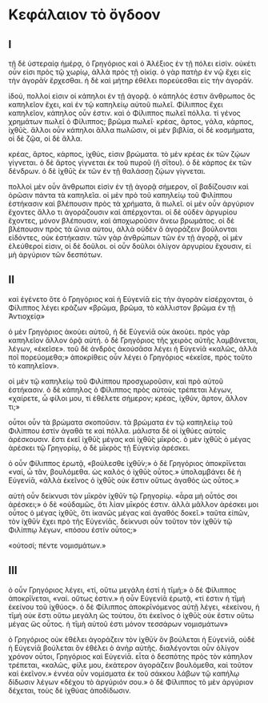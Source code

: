 # Κεφάλαιον τὸ ὄγδοον
## I

τῇ δὲ ὑστεραίᾳ ἡμέρᾳ, ὁ Γρηγόριος καὶ ὁ Ἀλέξιος ἐν τῇ πόλει εἰσίν. οὐκέτι οὖν εἰσι πρὸς τῷ χωρίῳ, ἀλλὰ πρὸς τῇ οἰκίᾳ. ὁ γὰρ πατὴρ ἐν νῷ ἔχει εἰς τὴν ἀγορᾱ̀ν ἔρχεσθαι. ἡ δὲ καὶ μήτηρ ἐθέλει πορεύεσθαι εἰς τὴν ἀγορᾱ̀ν.

ἰδού, πολλοί εἰσιν οἱ κάπηλοι ἐν τῇ ἀγορᾷ. ὁ κάπηλός ἐστιν ἄνθρωπος ὃς καπηλεῖον ἔχει, καὶ ἐν τῷ καπηλείῳ αὐτοῦ πωλεῖ. Φίλιππος ἔχει καπηλεῖον, κάπηλος οὖν ἐστιν. καὶ ὁ Φίλιππος πωλεῖ πόλλα. τί γένος χρημάτων πωλεῖ ὁ Φίλιππος; βρῶμα πωλεῖ· κρέας, ἄρτος, γάλα, κάρπος, ἰχθῡ́ς. ἄλλοι οὖν κάπηλοι ἄλλα πωλῶσιν, οἱ μὲν βιβλία, οἱ δὲ κοσμήματα, οἱ δὲ ζῷα, οἱ δὲ ἄλλα.

κρέας, ἄρτος, κάρπος, ἰχθύς, εἰσιν βρώματα. τὸ μὲν κρέας ἐκ τῶν ζῴων γίγνεται. ὁ δὲ ἄρτος γίγνεται ἐκ τοῦ πυροῦ (ἢ σῑ́του). ὁ δὲ κάρπος ἐκ τῶν δένδρων. ὁ δὲ ἰχθῡ́ς ἐκ τῶν ἐν τῇ θαλάσσῃ ζῴων γίγνεται.

πολλοὶ μὲν οὖν ἄνθρωποι εἰσὶν ἐν τῇ ἀγορᾷ σήμερον, οἳ βαδίζουσιν καὶ ὁρῶσιν πάντα τὰ καπηλεῖα. οἱ μὲν πρὸ τοῦ καπηλείῳ τοῦ Φιλίππου ἑστήκασιν καὶ βλέπουσιν πρὸς τὰ χρήματα, ἃ πωλεῖ. οἱ μὲν οὖν ἀργύριον ἔχοντες ἄλλο τι ἀγοράζουσιν καὶ ἀπέρχονται. οἱ δὲ οὐδὲν ἀργυρίου ἔχοντες, μόνον βλέπουσιν, καὶ ἀποχωροῦσιν ἄνεω βρωμάτος. οἱ δὲ βλέπουσιν πρὸς τὰ ὤνια αὐτου, ἀλλὰ οὐδὲν ὃ ἀγοράζειν βούλονται εἰδόντες, οὐκ ἑστήκασιν.
τῶν γὰρ ἀνθρώπων τῶν ἐν τῇ ἀγορᾷ, οἱ μὲν ἐλεύθεροί εἰσιν, οἱ δὲ δοῦλοι. οἱ οὖν δοῦλοι ὀλίγον ἀργυρίου ἔχουσιν, εἰ μὴ ἀργύριον τῶν δεσπότων.

## II

καὶ ἐγένετο ὅτε ὁ Γρηγόριος καὶ ἡ Εὐγενίᾱ εἰς τὴν ἀγορὰν εἰσέρχονται, ὁ Φίλιππος λέγει κράζων «βρῶμα, βρῶμα, τὸ κάλλιστον βρῶμα ἐν τῇ Ἀντιοχείᾳ»

ὁ μὲν Γρηγόριος ἀκούει αὐτοῦ, ἡ δὲ Εὐγενίᾱ οὐκ ἀκούει. πρὸς γὰρ καπηλεῖον ἄλλον ὁρᾷ αὑτή. ὁ δὲ Γρηγόριος τῆς χειρὸς αὐτῆς λαμβάνεται, λέγων, «ἐκεῖσε». τοῦ δὲ ἀνδρὸς ἀκούσᾱσα λέγει ἡ Εὐγενίᾱ «καλῶς, ἀλλὰ ποῖ πορεύομεθα;» ἀποκρίθεις οὖν λέγει ὁ Γρηγόριος «ἐκεῖσε, πρὸς τοῦτο τὸ καπηλεῖον».

οἱ μὲν τῷ καπηλείῳ τοῦ Φιλίππου προσχωροῦσιν, καὶ πρὸ αὐτοῦ ἑστήκασιν. ὁ δὲ κάπηλος ὁ Φίλιππος πρὸς αὐτοὺς τρέπεται λέγων, «χαίρετε, ὦ φίλοι μου, τί ἐθέλετε σήμερον; κρέας, ἰχθύν, ἄρτον, ἄλλον τι;»

οὗτοι οὖν τὰ βρώματα σκοποῦσιν. τὰ βρώματα ἐν τῷ καπηλείῳ τοῦ Φιλίππου ἐστίν ἀγαθά τε καὶ πόλλα. μάλιστα δὲ οἱ ἰχθύες αὐτοῖς ἀρέσκουσιν. ἔστι ἐκεῖ ἰχθῡ̀ς μέγας καὶ ἰχθῡ̀ς μῑκρός. ὁ μὲν ἰχθῡ̀ς ὁ μέγας ἀρέσκει τῷ Γρηγορίῳ, ὁ δὲ μῑκρὸς τῇ Εὐγενίᾳ ἀρέσκει.

ὁ οὖν Φίλιππος ἐρωτᾷ, «βούλεσθε ἰχθῡ́ν;» ὁ δὲ Γρηγόριος ἀποκρῑ́νεται «ναί, ὦ τᾶν, βουλόμεθα. ὡς καλὸς ὁ ἰχθῡ̀ς οὗτος.» ὑπολαμβάνει δὲ ἡ Εὐγενίᾱ, «ἀλλὰ ἐκεῖνος ὁ ἰχθῡ̀ς οὐκ ἔστιν οὕτως ἀγαθὸς ὡς οὗτος.»

αὑτὴ οὖν δείκνυσι τὸν μῑκρὸν ἰχθῡ̀ν τῷ Γρηγορίῳ. «ἆρα μὴ οὗτός σοι ἀρέσκει;» ὁ δὲ «οὐδαμῶς, ὅτι λίαν μῑκρός ἐστιν. ἀλλὰ μᾶλλον ἀρέσκει μοι οὗτος ὁ μέγας ἰχθῡ́ς, ὅτι ἱκανῶς μέγας καὶ ἀγαθός δοκεῖ.» ταῦτα εἰπῶν, τὸν ἰχθῡ̀ν ἔχει πρὸ τῆς Εὐγενίᾱς. δείκνυσι οὖν τοῦτον τὸν ἰχθῡ̀ν τῷ Φιλίππῳ λέγων, «πόσου ἐστίν οὗτος;»

«οὑτοσί; πέντε νομισμάτων.»

## III

ὁ οὖν Γρηγόριος λέγει, «τί, οὕτω μεγάλη ἐστί ἡ τῑμή;» ὁ δὲ Φίλιππος ἀποκρῑ́νεται, «ναί. οὕτως ἐστιν.» ἡ οὖν Εὐγενίᾱ ἐρωτᾷ, «τί ἐστιν ἡ τῑμή ἐκείνου τοῦ ἰχθύος». ὁ δὲ Φίλιππος ἀποκρῑνόμενος αὐτῇ λέγει, «ἐκείνου, ἡ τῑμή οὐκ ἔστι οὕτω μεγάλη ὥς τούτου, ὅτι ἐκεῖνος ὁ ἰχθῡ̀ς οὐκ ἔστιν οὕτω μέγας ὥς οὗτος. ἡ τῑμὴ αὐτοῦ ἐστι μόνον τεσσάρων νομισμάτων»

ὁ Γρηγόριος οὐκ ἐθέλει ἀγοράζειν τὸν ἰχθῡ̀ν ὃν βούλεται ἡ Εὐγενίᾱ, οὐδὲ ἡ Εὐγενίᾱ βούλεται ὃν ἐθέλει ὁ ἀνὴρ αὐτῆς. διαλέγονται οὖν ὀλίγον χρόνον οὗτοι, Γρηγόριος καὶ Εὐγενίᾱ. εἶτα ὁ δεσπότης πρὸς τὸν κάπηλον τρέπεται, «καλῶς, φίλε μου, ἑκάτερον ἀγοράζειν βουλόμεθα, καὶ τοῦτον καὶ ἐκεῖνον.» ἐννέα οὖν νομίσματα ἐκ τοῦ σάκκου λάβων τῷ καπήλῳ δίδωσιν λέγων «δέχου τὸ ἀργύριόν σου.» ὁ δὲ Φίλιππος τὸ μὲν ἀργύριον δέχεται, τοὺς δὲ ἰχθύας ἀποδίδωσιν.
